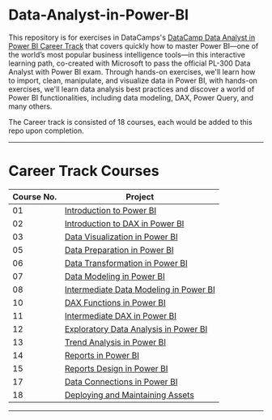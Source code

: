 # Data-Analyst-in-Power-BI


This repository is for exercises in DataCamps's [DataCamp Data Analyst in Power BI Career Track](https://app.datacamp.com/learn/career-tracks/data-analyst-in-power-bi)
that covers quickly how to master Power BI—one of the world’s most popular business intelligence tools—in this interactive learning path, 
co-created with Microsoft to pass the official PL-300 Data Analyst with Power BI exam.
Through hands-on exercises, we'll learn how to import, clean, manipulate, and visualize data in Power BI, with hands-on exercises, we'll learn data analysis 
best practices and discover a world of Power BI functionalities, including data modeling, DAX, Power Query, and many others.

The Career track is consisted of 18 courses, each would be added to this repo upon completion.
___

# Career Track Courses

| Course No.  | Project |
| ---		  | ----    |
| 01		  | [Introduction to Power BI](https://github.com/shrutipitale/Data-Analyst-in-Power-BI/tree/79a97758cc99df0d724081dbe1f932ccb3030911/01-Introduction-to-Power-BI) 				|
| 02 		  | [Introduction to DAX in Power BI](https://github.com/shrutipitale/Data-Analyst-in-Power-BI/tree/ae51e213544b5751d26f65c1f56d6522b84e04e6/02-Introduction-to-DAX-in-Power-BI) 	|
| 03 		  | [Data Visualization in Power BI](https://github.com/shrutipitale/Data-Analyst-in-Power-BI/tree/222ee9a36622cdcc17747c8b3725bf9271382ace/03-Data-Visualization-in-Power-BI)		|
| 05 		  | [Data Preparation in Power BI](https://github.com/shrutipitale/Data-Analyst-in-Power-BI/tree/7ee8c51b42de87640fb31fbda2bc1de836a08e0d/05-Data-Preparation-in-Power-BI) 		|
| 06 		  | [Data Transformation in Power BI]() 																					|
| 07 		  | [Data Modeling in Power BI]() 				|
| 08		  | [Intermediate Data Modeling in Power BI]() 																		|
| 10 		  | [DAX Functions in Power BI]() 																								|
| 11 		  | [Intermediate DAX in Power BI]() 																							|
| 12		  | [Exploratory Data Analysis in Power BI]() 																		|
| 13		  | [Trend Analysis in Power BI]() 																            		|
| 14		  | [Reports in Power BI]() 																		|
| 15  	  | [Reports Design in Power BI]() 																		|
| 17 		  | [Data Connections in Power BI](https://github.com/shrutipitale/Data-Analyst-in-Power-BI/tree/8b2f34bc977626ce6e19c838304e100a96fef04e/17-Data-Connections-in-Power-BI)																							|
| 18 		  | [Deploying and Maintaining Assets](https://github.com/shrutipitale/Data-Analyst-in-Power-BI/tree/8b2f34bc977626ce6e19c838304e100a96fef04e/18-Deploying-and-Maintaining-Assets)																					|
___
